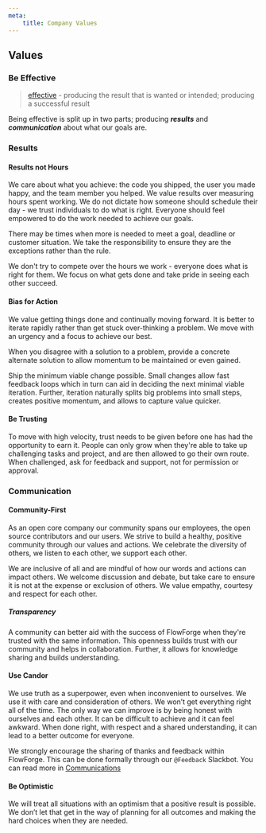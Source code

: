```yaml
---
meta:
    title: Company Values
---
```

## Values

### Be Effective

> [effective][effective-oxford] - producing the result that is wanted or intended; producing a successful result

[effective-oxford]: https://www.oxfordlearnersdictionaries.com/definition/english/effective

Being effective is split up in two parts; producing ***results*** and ***communication***
about what our goals are.

### Results

#### Results not Hours

We care about what you achieve: the code you shipped, the user you made happy,
and the team member you helped. We value results over measuring hours spent
working. We do not dictate how someone should schedule their day - we trust
individuals to do what is right. Everyone should feel empowered to do the work
needed to achieve our goals.

There may be times when more is needed to meet a goal, deadline or customer
situation. We take the responsibility to ensure they are the exceptions rather
than the rule.

We don't try to compete over the hours we work - everyone does what is right for them.
We focus on what gets done and take pride in seeing each other succeed.

#### Bias for Action

We value getting things done and continually moving forward. It is better to 
iterate rapidly rather than get stuck over-thinking a problem. We move with an
urgency and a focus to achieve our best.

When you disagree with a solution to a problem, provide a concrete alternate
solution to allow momentum to be maintained or even gained.

Ship the minimum viable change possible. Small changes allow fast feedback loops
which in turn can aid in deciding the next minimal viable iteration. Further,
iteration naturally splits big problems into small steps, creates positive
momentum, and allows to capture value quicker.

#### Be Trusting

To move with high velocity, trust needs to be given before one has had the
opportunity to earn it. People can only grow when they're able to take up
challenging tasks and project, and are then allowed to go their own route. When
challenged, ask for feedback and support, not for permission or approval.

### Communication

#### Community-First

As an open core company our community spans our employees, the open source
contributors and our users. We strive to build a healthy, positive community
through our values and actions. We celebrate the diversity of others, we listen
to each other, we support each other.

We are inclusive of all and are mindful of how our words and actions can impact
others. We welcome discussion and debate, but take care to ensure it is not at
the expense or exclusion of others. We value empathy, courtesy and respect for
each other.

##### Transparency

A community can better aid with the success of FlowForge when they're trusted
with the same information. This openness builds trust with our community and helps
in collaboration. Further, it allows for knowledge sharing and builds understanding.

#### Use Candor

We use truth as a superpower, even when inconvenient to ourselves. We use it
with care and consideration of others. We won’t get everything right all of the
time. The only way we can improve is by being honest with ourselves and each
other. It can be difficult to achieve and it can feel awkward. When done right, 
with respect and a shared understanding, it can lead to a better outcome for
everyone.

We strongly encourage the sharing of thanks and feedback within FlowForge. This
can be done formally through our `@Feedback` Slackbot. You can read more in
[Communications](../communication#feedback-%26-thanks)

#### Be Optimistic

We will treat all situations with an optimism that a positive result is
possible. We don’t let that get in the way of planning for all outcomes and
making the hard choices when they are needed.
